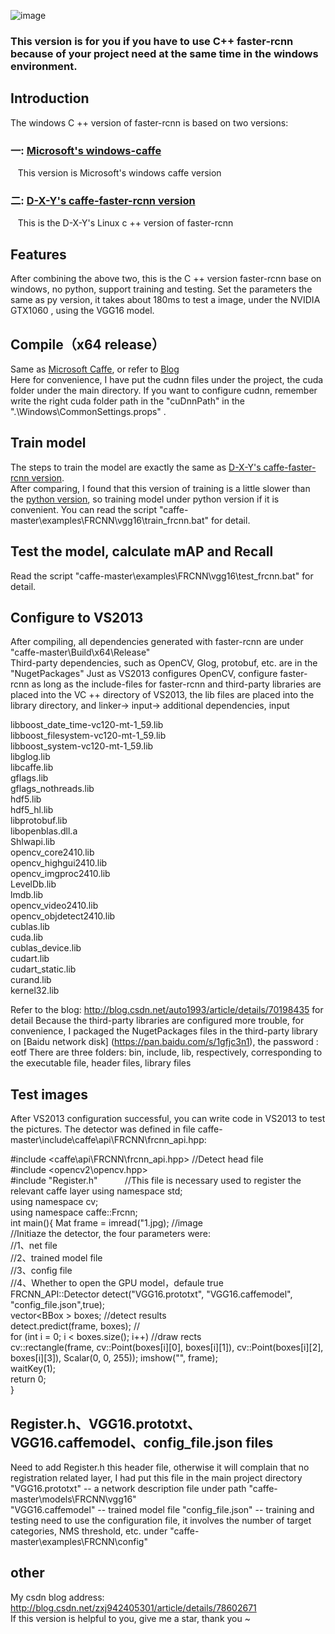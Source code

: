 ![image](https://github.com/huaze555/windows-caffe-faster-rcnn/raw/master/demo_image/1.jpg)  

### This version is for you if you have to use C++ faster-rcnn because of your project need at the same time in the windows environment.   

## Introduction
The windows C ++ version of faster-rcnn is based on two versions:  
### 一: [Microsoft's windows-caffe](https://github.com/Microsoft/caffe) 
    This version is Microsoft's windows caffe version    
### 二: [D-X-Y's caffe-faster-rcnn version](https://github.com/D-X-Y/caffe-faster-rcnn/tree/dev) 
    This is the D-X-Y's Linux c ++ version of faster-rcnn
    
## Features
After combining the above two, this is the C ++ version faster-rcnn base on windows, no python, support training and testing.   Set the parameters the same as py version, it takes about 180ms to test a image, under the NVIDIA GTX1060 , using the VGG16 model. 

## Compile（x64 release）
Same as [Microsoft Caffe](https://github.com/Microsoft/caffe), or refer to [Blog](http://www.cnblogs.com/love6tao/p/5706830.html)  
Here for convenience, I have put the cudnn files under the project, the cuda folder under the main directory. 
If you want to configure cudnn, remember write the right cuda folder path in the "cuDnnPath" in the ".\Windows\CommonSettings.props" .

## Train model
The steps to train the model are exactly the same as [D-X-Y's caffe-faster-rcnn version](https://github.com/D-X-Y/caffe-faster-rcnn/tree/dev).  
After comparing, I found that this version of training is a little slower than the [python version](https://github.com/rbgirshick/py-faster-rcnn), so training model under python version if it is convenient. 
You can read the script "caffe-master\examples\FRCNN\vgg16\train_frcnn.bat" for detail.

## Test the model, calculate mAP and Recall
Read the script "caffe-master\examples\FRCNN\vgg16\test_frcnn.bat" for detail.

## Configure to VS2013
After compiling, all dependencies generated with faster-rcnn are under "caffe-master\Build\x64\Release\"  
Third-party dependencies, such as OpenCV, Glog, protobuf, etc. are in the "NugetPackages" 
Just as VS2013 configures OpenCV, configure faster-rcnn as long as the include-files for faster-rcnn and third-party libraries are placed into the VC ++ directory of VS2013, the lib files are placed into the library directory, and linker-> input-> additional dependencies, input

libboost_date_time-vc120-mt-1_59.lib  
libboost_filesystem-vc120-mt-1_59.lib  
libboost_system-vc120-mt-1_59.lib  
libglog.lib  
libcaffe.lib  
gflags.lib  
gflags_nothreads.lib  
hdf5.lib  
hdf5_hl.lib  
libprotobuf.lib  
libopenblas.dll.a  
Shlwapi.lib  
opencv_core2410.lib  
opencv_highgui2410.lib  
opencv_imgproc2410.lib  
LevelDb.lib  
lmdb.lib  
opencv_video2410.lib  
opencv_objdetect2410.lib  
cublas.lib  
cuda.lib  
cublas_device.lib  
cudart.lib  
cudart_static.lib  
curand.lib  
kernel32.lib  

Refer to the blog: http://blog.csdn.net/auto1993/article/details/70198435 for detail
Because the third-party libraries are configured more trouble, for convenience, I packaged the NugetPackages files in the third-party library on [Baidu network disk] (https://pan.baidu.com/s/1gfjc3n1), the password : eotf
There are three folders: bin, include, lib, respectively, corresponding to the executable file, header files, library files

## Test images
After VS2013 configuration successful, you can write code in VS2013 to test the pictures.
The detector was defined in  file caffe-master\include\caffe\api\FRCNN\frcnn_api.hpp:  
  
  
#include <caffe\api\FRCNN\frcnn_api.hpp>  //Detect head file  
#include <opencv2\opencv.hpp>   
#include "Register.h"           //This file is necessary used to register the relevant caffe layer 
using namespace std;  
using namespace cv;  
using namespace caffe::Frcnn;  
int main(){ 
	Mat frame = imread("1.jpg);  //image  
	//Initiaze the detector, the four parameters were:  
	//1、net file   
	//2、trained model file  
	//3、config file  
	//4、Whether to open the GPU model，defaule true  
	FRCNN_API::Detector detect("VGG16.prototxt", "VGG16.caffemodel", "config_file.json",true);  
	vector<BBox<float> > boxes;  //detect results  
	detect.predict(frame, boxes);    //  
	for (int i = 0; i < boxes.size(); i++)   //draw rects  
	cv::rectangle(frame, cv::Point(boxes[i][0], boxes[i][1]), cv::Point(boxes[i][2], boxes[i][3]), Scalar(0, 0, 255)); 
	imshow("", frame);  
        waitKey(1);  
	return 0;  
}

## Register.h、VGG16.prototxt、VGG16.caffemodel、config_file.json files
Need to add Register.h this header file, otherwise it will complain that no registration related layer, I had put this file in the main project directory
"VGG16.prototxt" -- a network description file  under path "caffe-master\models\FRCNN\vgg16"   
"VGG16.caffemodel" -- trained model file
"config_file.json" -- training and testing need to use the configuration file, it involves the number of target categories, NMS threshold, etc. under "caffe-master\examples\FRCNN\config\" 


## other
My csdn blog address: http://blog.csdn.net/zxj942405301/article/details/78602671  
If this version is helpful to you, give me a star, thank you ~

